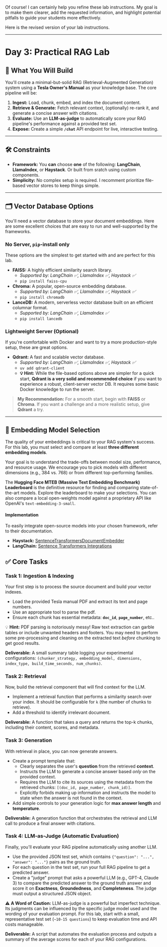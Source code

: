 Of course\! I can certainly help you refine these lab instructions. My goal is to make them clearer, add the requested information, and highlight potential pitfalls to guide your students more effectively.

Here is the revised version of your lab instructions.

-----

# Day 3: Practical RAG Lab

## 🎯 What You Will Build

You'll create a minimal-but-solid RAG (Retrieval-Augmented Generation) system using a **Tesla Owner's Manual** as your knowledge base. The core pipeline will be:

1. **Ingest:** Load, chunk, embed, and index the document content.
2. **Retrieve & Generate:** Fetch relevant context, (optionally) re-rank it, and generate a concise answer with citations.
3. **Evaluate:** Use an **LLM-as-judge** to automatically score your RAG pipeline's performance against a provided test set.
4. **Expose:** Create a simple **`/chat`** API endpoint for live, interactive testing.

-----

## 🛠️ Constraints

* **Framework:** You **can** choose **one** of the following: **LangChain**, **LlamaIndex**, or **Haystack**. Or built from sratch using custom components.
* **Simplicity:** No complex setup is required. I recomment prioritize file-based vector stores to keep things simple.

-----

## 🗂️ Vector Database Options

You'll need a vector database to store your document embeddings. Here are some excellent choices that are easy to run and well-supported by the frameworks.

### No Server, `pip`-install only

These options are the simplest to get started with and are perfect for this lab.

* **FAISS:** A highly efficient similarity search library.
  * *Supported by: LangChain ✅, LlamaIndex ✅, Haystack ✅*
  * `pip install faiss-cpu`
* **Chroma:** A popular, open-source embedding database.
  * *Supported by: LangChain ✅, LlamaIndex ✅, Haystack ✅*
  * `pip install chromadb`
* **LanceDB:** A modern, serverless vector database built on an efficient columnar format.
  * *Supported by: LangChain ✅, LlamaIndex ✅*
  * `pip install lancedb`

### Lightweight Server (Optional)

If you're comfortable with Docker and want to try a more production-style setup, these are great options.

* **Qdrant:** A fast and scalable vector database.
  * *Supported by: LangChain ✅, LlamaIndex ✅, Haystack ✅*
  * `uv add qdrant-client`
  * **💡 Hint:** While the file-based options above are simpler for a quick start, **Qdrant is a very solid and recommended choice** if you want to experience a robust, client-server vector DB. It requires some basic Docker knowledge to run the server.

> **My Recommendation:** For a smooth start, begin with **FAISS** or **Chroma**. If you want a challenge and a more realistic setup, give **Qdrant** a try.

-----

## 🧠 Embedding Model Selection

The quality of your embeddings is critical to your RAG system's success. For this lab, you must select and compare at least **three different embedding models**.

Your goal is to understand the trade-offs between model size, performance, and resource usage. We encourage you to pick models with different dimensions (e.g., 384 vs. 768) or from different top-performing families.

The **Hugging Face MTEB (Massive Text Embedding Benchmark) Leaderboard** is the definitive resource for finding and comparing state-of-the-art models. Explore the leaderboard to make your selections. You can also compare a local open-weights model against a proprietary API like OpenAI's `text-embedding-3-small`.

#### Implementation

To easily integrate open-source models into your chosen framework, refer to their documentation.

* **Haystack:** [SentenceTransformersDocumentEmbedder](https://docs.haystack.deepset.ai/docs/sentencetransformersdocumentembedder)
* **LangChain:** [Sentence Transformers Integrations](https://python.langchain.com/docs/integrations/text_embedding/sentence_transformers/)

## ✅ Core Tasks

### Task 1: Ingestion & Indexing

Your first step is to process the source document and build your vector indexes.

* Load the provided Tesla manual PDF and extract its text and page numbers.
* Use an appropriate tool to parse the pdf.
* Ensure each chunk has essential metadata: **`doc_id`**, **`page_number`**, etc..

💡 **Hint:** PDF parsing is notoriously messy\! Raw text extraction can garble tables or include unwanted headers and footers. You may need to perform some pre-processing and cleaning on the extracted text *before* chunking to get good results.

**Deliverable:** A small summary table logging your experimental configurations: `(chunker_strategy, embedding_model, dimensions, index_type, build_time_seconds, num_chunks)`.

### Task 2: Retrieval

Now, build the retrieval component that will find context for the LLM.

* Implement a retrieval function that performs a similarity search over your index. It should be configurable for `k` (the number of chunks to retrieve).
* Add a threshold to identify irrelevant document.

**Deliverable:** A function that takes a query and returns the top-k chunks, including their content, scores, and metadata.

### Task 3: Generation

With retrieval in place, you can now generate answers.

* Create a prompt template that:
  * Clearly separates the user's **question** from the retrieved **context**.
  * Instructs the LLM to generate a concise answer based *only* on the provided context.
  * Requires the LLM to cite its sources using the metadata from the retrieved chunks: `[(doc_id, page_number, chunk_id)]`.
  * Explicitly forbids making up information and instructs the model to state when the answer is not found in the context.
* Add simple controls to your generation logic for **max answer length** and **temperature**.

**Deliverable:** A generation function that orchestrates the retrieval and LLM call to produce a final answer with citations.

### Task 4: LLM-as-Judge (Automatic Evaluation)

Finally, you'll evaluate your RAG pipeline automatically using another LLM.

* Use the provided JSON test set, which contains `{"question": "...", "answer": "..."}` pairs as the ground truth.
* For each question in the test set, run your full RAG pipeline to get a predicted answer.
* Create a "judge" prompt that asks a powerful LLM (e.g., GPT-4, Claude 3) to compare the predicted answer to the ground truth answer and score it on **Exactness**, **Groundedness**, and **Completeness**. The judge must output a structured JSON object.

⚠️ **A Word of Caution:** LLM-as-judge is a powerful but imperfect technique. Its judgments can be influenced by the specific judge model used and the wording of your evaluation prompt. For this lab, start with a small, representative test set (`~10-15 questions`) to keep evaluation time and API costs manageable.


**Deliverable:** A script that automates the evaluation process and outputs a summary of the average scores for each of your RAG configurations.

